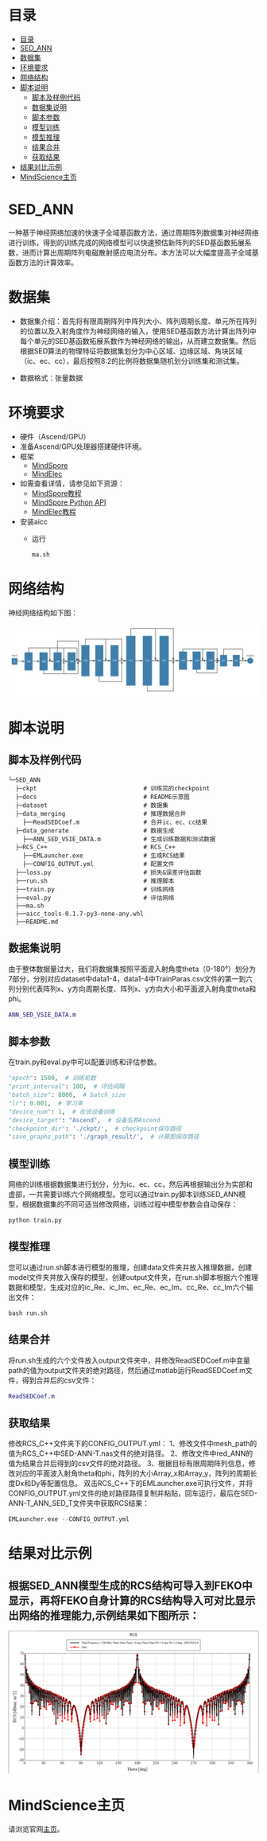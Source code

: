 # 目录

- [目录](#目录)
- [SED_ANN](#SED_ANN)
- [数据集](#数据集)
- [环境要求](#环境要求)
- [网络结构](#网络结构)
- [脚本说明](#脚本说明)
    - [脚本及样例代码](#脚本及样例代码)
    - [数据集说明](#数据集说明)
    - [脚本参数](#脚本参数)
    - [模型训练](#模型训练)
    - [模型推理](#模型推理)
    - [结果合并](#结果合并)
    - [获取结果](#获取结果)
- [结果对比示例](#结果对比示例)
- [MindScience主页](#mindscience主页)

# SED_ANN

一种基于神经网络加速的快速子全域基函数方法，通过周期阵列数据集对神经网络进行训练，得到的训练完成的网络模型可以快速预估新阵列的SED基函数拓展系数，进而计算出周期阵列电磁散射感应电流分布。本方法可以大幅度提高子全域基函数方法的计算效率。

# 数据集

- 数据集介绍：首先将有限周期阵列中阵列大小、阵列周期长度、单元所在阵列的位置以及入射角度作为神经网络的输入，使用SED基函数方法计算出阵列中每个单元的SED基函数拓展系数作为神经网络的输出，从而建立数据集。然后根据SED算法的物理特征将数据集划分为中心区域、边缘区域、角块区域（ic、ec、cc），最后按照8:2的比例将数据集随机划分训练集和测试集。

- 数据格式：张量数据

# 环境要求

- 硬件（Ascend/GPU）
- 准备Ascend/GPU处理器搭建硬件环境。
- 框架
    - [MindSpore](https://www.mindspore.cn/install)
    - [MindElec](https://gitee.com/mindspore/mindscience/tree/master/MindElec)
- 如需查看详情，请参见如下资源：
    - [MindSpore教程](https://www.mindspore.cn/tutorials/zh-CN/master/index.html)
    - [MindSpore Python API](https://www.mindspore.cn/docs/zh-CN/master/index.html)
    - [MindElec教程](https://gitee.com/mindspore/mindscience/tree/master/MindElec)
- 安装aicc
    - 运行

        ```bash
        ma.sh
        ```

# 网络结构

神经网络结构如下图：

![model](./docs/model.png)

# 脚本说明

## 脚本及样例代码

```path
└─SED_ANN
  ├─ckpt                              # 训练完的checkpoint
  ├─docs                              # README示意图
  ├─dataset                           # 数据集
  ├─data_merging                      # 推理数据合并
    ├──ReadSEDCoef.m                  # 合并ic、ec、cc结果
  ├─data_generate                     # 数据生成
    ├──ANN_SED_VSIE_DATA.m            # 生成训练数据和测试数据
  ├─RCS_C++                           # RCS_C++
    ├──EMLauncher.exe                 # 生成RCS结果
    ├──CONFIG_OUTPUT.yml              # 配置文件
  ├──loss.py                          # 损失&误差评估函数
  ├──run.sh                           # 推理脚本
  ├──train.py                         # 训练网络
  ├──eval.py                          # 评估网络
  ├──ma.sh
  ├──aicc_tools-0.1.7-py3-none-any.whl
  ├──README.md
```

## 数据集说明

由于整体数据量过大，我们将数据集按照平面波入射角度theta（0-180°）划分为7部分，分别对应dataset中data1-4，data1-4中TrainParas.csv文件的第一到六列分别代表阵列x、y方向周期长度、阵列x、y方向大小和平面波入射角度theta和phi。

```matlab
ANN_SED_VSIE_DATA.m
```

## 脚本参数

在train.py和eval.py中可以配置训练和评估参数。

```python
"epoch": 1500,  # 训练轮数
"print_interval": 100,  # 评估间隔
"batch_size": 8000,  # batch_size
"lr": 0.001,  # 学习率
"device_num": 1,  # 在该设备训练
"device_target": "Ascend",  # 设备名称Ascend
"checkpoint_dir": './ckpt/',  # checkpoint保存路径
"save_graphs_path": './graph_result/',  # 计算图保存路径
```

## 模型训练

网络的训练根据数据集进行划分，分为ic、ec、cc，然后再根据输出分为实部和虚部，一共需要训练六个网络模型。您可以通过train.py脚本训练SED_ANN模型，根据数据集的不同可适当修改网络，训练过程中模型参数会自动保存：

```shell
python train.py
```

## 模型推理

您可以通过run.sh脚本进行模型的推理，创建data文件夹并放入推理数据，创建model文件夹并放入保存的模型，创建output文件夹，在run.sh脚本根据六个推理数据和模型，生成对应的ic_Re、ic_Im、ec_Re、ec_Im、cc_Re、cc_Im六个输出文件：

```shell
bash run.sh
```

## 结果合并

将run.sh生成的六个文件放入output文件夹中，并修改ReadSEDCoef.m中变量path的值为output文件夹的绝对路径，然后通过matlab运行ReadSEDCoef.m文件，得到合并后的csv文件：

```matlab
ReadSEDCoef.m
```

## 获取结果

修改RCS_C++文件夹下的CONFIG_OUTPUT.yml：
1、修改文件中mesh_path的值为RCS_C++中SED-ANN-T.nas文件的绝对路径。
2、修改文件中red_ANN的值为结果合并后得到的csv文件的绝对路径。
3、根据目标有限周期阵列信息，修改对应的平面波入射角theta和phi，阵列的大小Array_x和Array_y，阵列的周期长度Dx和Dy等配置信息。
双击RCS_C++下的EMLauncher.exe可执行文件，并将CONFIG_OUTPUT.yml文件的绝对路径路径复制并粘贴，回车运行，最后在SED-ANN-T_ANN_SED_T文件夹中获取RCS结果：

```C++
EMLauncher.exe --CONFIG_OUTPUT.yml
```

# 结果对比示例

## 根据SED_ANN模型生成的RCS结构可导入到FEKO中显示，再将FEKO自身计算的RCS结构导入可对比显示出网络的推理能力,示例结果如下图所示：

![example](./docs/example.png)

# MindScience主页

请浏览官网[主页](https://gitee.com/mindspore/mindscience)。
